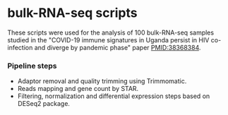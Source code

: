# bulk-RNA-seq scripts
These scripts were used for the analysis of 100 bulk-RNA-seq samples studied in the "COVID-19 immune signatures in Uganda persist in HIV co-infection and diverge by pandemic phase" paper [PMID:38368384](https://pubmed.ncbi.nlm.nih.gov/38368384/).

### Pipeline steps
* Adaptor removal and quality trimming using Trimmomatic.
* Reads mapping and gene count by STAR.
* Filtering, normalization and differential expression steps based on DESeq2 package.
